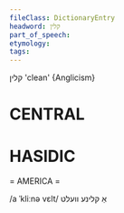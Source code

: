 ```yaml
---
fileClass: DictionaryEntry
headword: קלין
part_of_speech: 
etymology: 
tags: 
---
```

קלין
'clean'
{Anglicism}

CENTRAL
========

HASIDIC
=======
= AMERICA = 

/a ˈkliːnə vɛlt/ אַ קלינע וועלט